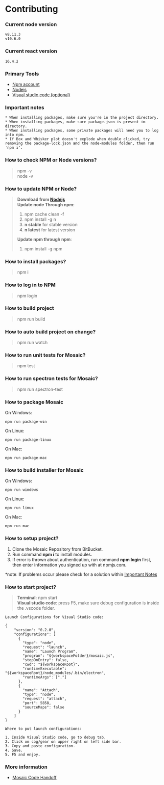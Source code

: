 # Contributing

### Current node version    
``` 
v8.11.3
v10.6.0
``` 

### Current react version
``` 
16.4.2
``` 

### Primary Tools
* [Npm account](https://www.npmjs.com)
* [Nodejs](https://nodejs.org/en/)
* [Visual studio code (optional)](https://code.visualstudio.com)

### Important notes
```
* When installing packages, make sure you're in the project directory.
* When installing packages, make sure package.json is present in directory.
* When installing packages, some private packages will need you to log into npm.
* If Box and Whisker plot doesn't explode when double clicked, try removing the package-lock.json and the node-modules folder, then run 'npm i'.
``` 

### How to check NPM or Node versions?
> npm -v <br/>
> node -v

### How to update NPM or Node?
> **Download from [Nodejs](https://nodejs.org/en/)** <br/>
> **Update node Through npm**: 
>   1. npm cache clean -f
>   2. npm install -g n
>   3. **n stable** for stable version
>   4. **n latest** for latest version
>
> **Update npm through npm**:
>   1. npm install -g npm

### How to install packages?
> npm i

### How to log in to NPM
> npm login

### How to build project
> npm run build

### How to auto build project on change?
> npm run watch

### How to run unit tests for Mosaic?
> npm test

### How to run spectron tests for Mosaic?
> npm run spectron-test

### How to package Mosaic
On Windows:
```
npm run package-win
```
On Linux:
```
npm run package-linux
```
On Mac:
```
npm run package-mac
```

### How to build installer for Mosaic
On Windows:
```
npm run windows
```
On Linux:
```
npm run linux
```
On Mac:
```
npm run mac
```

### How to setup project?
1. Clone the Mosaic Repository from BitBucket.
2. Run command **npm i** to install modules.
3. If error is thrown about authentication, run command **npm login** first, then enter information you signed up with at npmjs.com.

*note: If problems occur please check for a solution within [Important Notes](#important-notes)

### How to start project?
> **Terminal**: npm start <br/>
> **Visual studio code**: press F5, make sure debug configuration is inside the .vscode folder.

```
Launch Configurations for Visual Studio code:

{
    "version": "0.2.0",
    "configurations": [
      {
        "type": "node",
        "request": "launch",
        "name": "Launch Program",
        "program": "${workspaceFolder}/mosaic.js",
        "stopOnEntry": false,
        "cwd": "${workspaceRoot}",
        "runtimeExecutable": "${workspaceRoot}/node_modules/.bin/electron",
        "runtimeArgs": ["."]
      },
      {
        "name": "Attach",
        "type": "node",
        "request": "attach",
        "port": 5858,
        "sourceMaps": false
      }
    ]
}
```  

```  
Where to put launch configurations:

1. Inside Visual Studio code, go to debug tab.
2. Click on cog/gear on upper right on left side bar.
3. Copy and paste configuration.
4. Save.
5. F5 and enjoy.
```  

### More information
* [Mosaic Code Handoff](https://docs.google.com/document/d/1KBemOuFkfw_eJzAW6Z8q7ElqHmlDhAS0Q2LZe48jJtg/edit?usp=sharing)